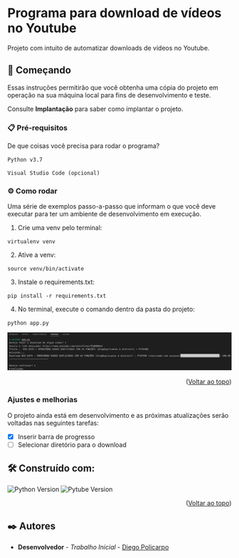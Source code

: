 <div id="top"></div>

# Programa para download de vídeos no Youtube

Projeto com intuito de automatizar downloads de vídeos no Youtube.

## 🚀 Começando

Essas instruções permitirão que você obtenha uma cópia do projeto em operação na sua máquina local para fins de desenvolvimento e teste.

Consulte **Implantação** para saber como implantar o projeto.

### 📋 Pré-requisitos

De que coisas você precisa para rodar o programa?

```
Python v3.7
```
```
Visual Studio Code (opcional)
```

### ⚙️ Como rodar

Uma série de exemplos passo-a-passo que informam o que você deve executar para ter um ambiente de desenvolvimento em execução.

1. Crie uma venv pelo terminal:
```
virtualenv venv
```
2. Ative a venv:
```
source venv/bin/activate
```
3. Instale o requirements.txt:
```
pip install -r requirements.txt
```
4. No terminal, execute o comando dentro da pasta do projeto:
```
python app.py
```
![Tela do terminal com o download realizado](img/print-terminal-finalizado.png)

<p align="right">(<a href="#top">Voltar ao topo</a>)</p>

### Ajustes e melhorias

O projeto ainda está em desenvolvimento e as próximas atualizações serão voltadas nas seguintes tarefas:

- [x] Inserir barra de progresso
- [ ] Selecionar diretório para o download

## 🛠️ Construído com:

![Python Version](https://img.shields.io/static/v1?label=Python&message=3.7&color=green?link=https://www.python.org/)
![Pytube Version](https://img.shields.io/static/v1?label=Pytube&message=12.1.0&color=red?link=https://pytube.io/en/latest/)

<p align="right">(<a href="#top">Voltar ao topo</a>)</p>

## ✒️ Autores

* **Desenvolvedor** - *Trabalho Inicial* - [Diego Policarpo](https://github.com/PolicarpoDi)